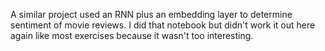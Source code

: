 A similar project used an RNN plus an embedding layer to determine
sentiment of movie reviews. I did that notebook but didn't work it out
here again like most exercises because it wasn't too interesting.
